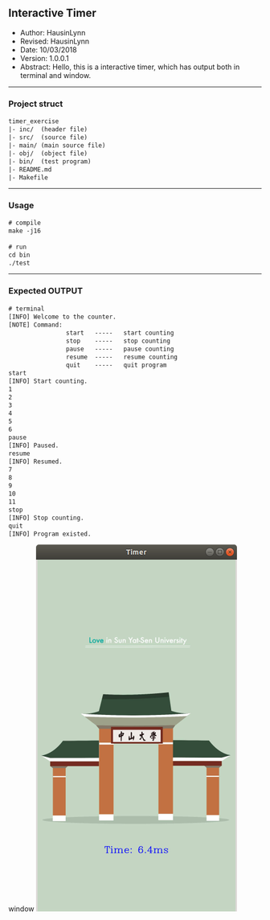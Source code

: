 ## Interactive Timer
- Author: HausinLynn
- Revised: HausinLynn
- Date: 10/03/2018
- Version: 1.0.0.1
- Abstract: Hello, this is a interactive
timer, which has output both in terminal
and window.

---

### Project struct

```
timer_exercise
|- inc/  (header file)
|- src/  (source file)
|- main/ (main source file)
|- obj/  (object file)
|- bin/  (test program)
|- README.md
|- Makefile
```

---

### Usage

```
# compile
make -j16

# run
cd bin
./test
```

---

### Expected OUTPUT

```
# terminal
[INFO] Welcome to the counter.
[NOTE] Command:
                start   -----   start counting
				stop    -----   stop counting
				pause   -----   pause counting
				resume  -----   resume counting
				quit    -----   quit program
start
[INFO] Start counting.
1
2
3
4
5
6
pause
[INFO] Paused.
resume
[INFO] Resumed.
7
8
9
10
11
stop
[INFO] Stop counting.
quit
[INFO] Program existed.
```

window
![window](images/output1.png)
